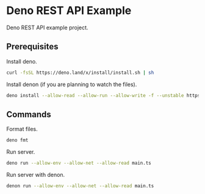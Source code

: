 # Deno REST API Example

Deno REST API example project.

## Prerequisites

Install deno.

```bash
curl -fsSL https://deno.land/x/install/install.sh | sh
```

Install denon (if you are planning to watch the files).

```bash
deno install --allow-read --allow-run --allow-write -f --unstable https://deno.land/x/denon/denon.ts
```

## Commands

Format files.

```bash
deno fmt
```

Run server.

```bash
deno run --allow-env --allow-net --allow-read main.ts 
```

Run server with denon.

```bash
denon run --allow-env --allow-net --allow-read main.ts 
```

